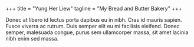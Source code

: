 +++
title = "Yung Her Liew"
tagline = "My Bread and Butter Bakery"
+++

Donec at libero id lectus porta dapibus eu in nibh. Cras id mauris sapien. Fusce viverra ac rutrum. Duis semper elit eu mi facilisis eleifend. Donec semper, malesuada congue, purus sem ullamcorper massa, sit amet lacinia nibh enim sed massa.